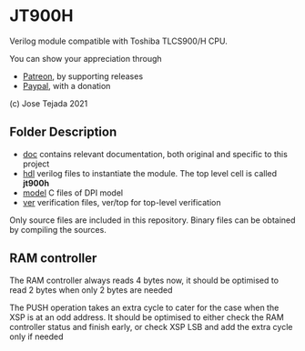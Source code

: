 # JT900H

Verilog module compatible with Toshiba TLCS900/H CPU.

You can show your appreciation through
* [Patreon](https://patreon.com/jotego), by supporting releases
* [Paypal](https://paypal.me/topapate), with a donation

(c) Jose Tejada 2021

## Folder Description

* [doc](doc) contains relevant documentation, both original and specific to this project
* [hdl](hdl) verilog files to instantiate the module. The top level cell is called **jt900h**
* [model](model) C files of DPI model
* [ver](ver) verification files, ver/top for top-level verification

Only source files are included in this repository. Binary files can be obtained by compiling the sources.

## RAM controller

The RAM controller always reads 4 bytes now, it should be optimised to read 2 bytes when only 2 bytes are needed

The PUSH operation takes an extra cycle to cater for the case when the XSP is at an odd address. It should be optimised to either check the RAM controller status and finish early, or check XSP LSB and add the extra cycle only if needed